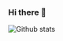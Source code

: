 ### Hi there 👋

![Github stats](https://github-readme-stats.vercel.app/api?username=Krithika-coder&theme=highcontrast&show_icons=true&count_private=true)







<!--
**Krithika-coder/Krithika-coder** is a ✨ _special_ ✨ repository because its `README.md` (this file) appears on your GitHub profile.

Here are some ideas to get you started:

- 🔭 I’m currently working on ...
- 🌱 I’m currently learning ...
- 👯 I’m looking to collaborate on ...
- 🤔 I’m looking for help with ...
- 💬 Ask me about ...
- 📫 How to reach me: ...
- 😄 Pronouns: ...
- ⚡ Fun fact: ...
-->
